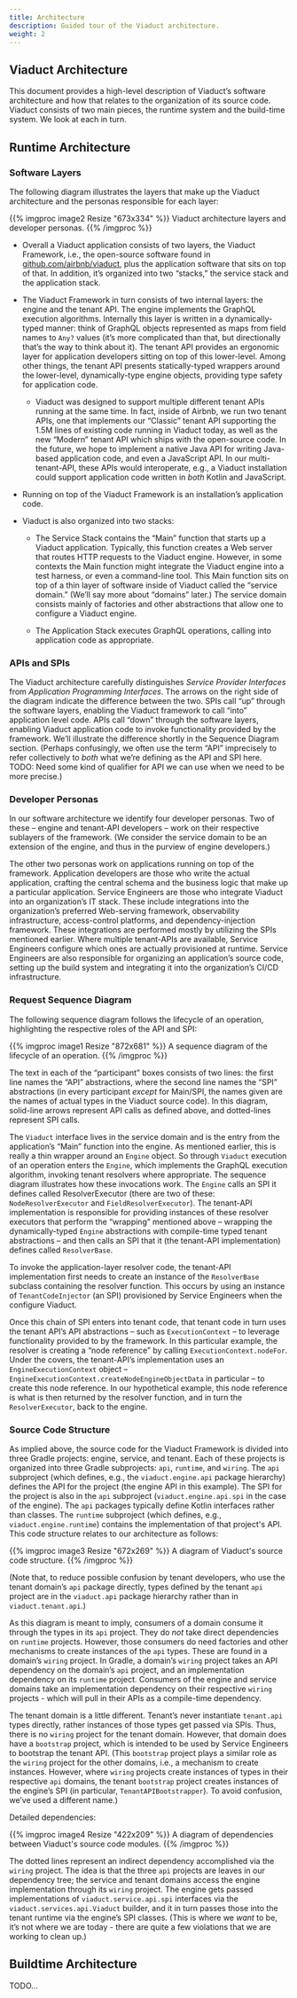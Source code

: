 ```yaml
---
title: Architecture
description: Guided tour of the Viaduct architecture.
weight: 2
---
```


## Viaduct Architecture

This document provides a high-level description of Viaduct’s software architecture and how that relates to the organization of its source code.  Viaduct consists of two main pieces, the runtime system and the build-time system.  We look at each in turn.

## Runtime Architecture

### Software Layers

The following diagram illustrates the layers that make up the Viaduct architecture and the personas responsible for each layer:

{{% imgproc image2 Resize "673x334" %}}
Viaduct architecture layers and developer personas.
{{% /imgproc %}}

* Overall a Viaduct application consists of two layers, the Viaduct Framework, i.e., the open-source software found in [github.com/airbnb/viaduct](http://github.com/airbnb/viaduct), plus the application software that sits on top of that.  In addition, it’s organized into two “stacks,” the service stack and the application stack.

* The Viaduct Framework in turn consists of two internal layers: the engine
  and the tenant API.  The engine implements the GraphQL execution algorithms.  Internally this layer is written in a dynamically-typed manner: think of GraphQL objects represented as maps from field names to `Any?` values (it’s more complicated than that, but directionally that’s the way to think about it).  The tenant API provides an ergonomic layer for application developers sitting on top of this lower-level.  Among other things, the tenant API presents statically-typed wrappers around the lower-level, dynamically-type engine objects, providing type safety for application code.

  * Viaduct was designed to support multiple different tenant APIs running at the same time.  In fact, inside of Airbnb, we run two tenant APIs, one that implements our “Classic” tenant API supporting the 1.5M lines of existing code running in Viaduct today, as well as the new “Modern” tenant API which ships with the open-source code.  In the future, we hope to implement a native Java API for writing Java-based application code, and even a JavaScript API.  In our multi-tenant-API, these APIs would interoperate, e.g., a Viaduct installation could support application code written in *both* Kotlin and JavaScript.

* Running on top of the Viaduct Framework is an installation’s application code.

* Viaduct is also organized into two stacks:

  * The Service Stack contains the “Main” function that starts up a Viaduct application.  Typically, this function creates a Web server that routes HTTP requests to the Viaduct engine.  However, in some contexts the Main function might integrate the Viaduct engine into a test harness, or even a command-line tool.  This Main function sits on top of a thin layer of software inside of Viaduct called the “service domain.”  (We’ll say more about “domains” later.)  The service domain consists mainly of factories and other abstractions that allow one to configure a Viaduct engine.

  * The Application Stack executes GraphQL operations, calling into application code as appropriate.

### APIs and SPIs

The Viaduct architecture carefully distinguishes *Service Provider Interfaces* from *Application Programming Interfaces*.  The arrows on the right side of the diagram indicate the difference between the two.  SPIs call “up” through the software layers, enabling the Viaduct framework to call “into” application level code.  APIs call “down” through the software layers, enabling Viaduct application code to invoke functionality provided by the framework.  We’ll illustrate the difference shortly in the Sequence Diagram section.  (Perhaps confusingly, we often use the term “API” imprecisely to refer collectively to *both* what we’re defining as the API and SPI here.  TODO: Need some kind of qualifier for API we can use when we need to be more precise.)

### Developer Personas

In our software architecture we identify four developer personas.  Two of these – engine and tenant-API developers – work on their respective sublayers of the framework.  (We consider the service domain to be an extension of the engine, and thus in the purview of engine developers.)

The other two personas work on applications running on top of the framework.  Application developers are those who write the actual application, crafting the central schema and the business logic that make up a particular application.  Service Engineers are those who integrate Viaduct into an organization’s IT stack.  These include integrations into the organization’s preferred Web-serving framework, observability infrastructure, access-control platforms, and dependency-injection framework.  These integrations are performed mostly by utilizing the SPIs mentioned earlier.  Where multiple tenant-APIs are available, Service Engineers configure which ones are actually provisioned at runtime.  Service Engineers are also responsible for organizing an application’s source code, setting up the build system and integrating it into the organization’s CI/CD infrastructure.

### Request Sequence Diagram

The following sequence diagram follows the lifecycle of an operation, highlighting the respective roles of the API and SPI:

{{% imgproc image1 Resize "872x681" %}}
A sequence diagram of the lifecycle of an operation.
{{% /imgproc %}}

The text in each of the “participant” boxes consists of two lines: the first
line names the “API” abstractions, where the second line names the “SPI” abstractions (in every participant *except* for Main/SPI, the names given are the names of actual types in the Viaduct source code).  In this diagram, solid-line arrows represent API calls as defined above, and dotted-lines represent SPI calls.

The `Viaduct` interface lives in the service domain and is the entry from the application’s “Main” function into the engine.  As mentioned earlier, this is really a thin wrapper around an `Engine` object.  So through `Viaduct` execution of an operation enters the `Engine`, which implements the GraphQL execution algorithm, invoking tenant resolvers where appropriate.  The sequence diagram illustrates how these invocations work.  The `Engine` calls an SPI it defines called ResolverExecutor (there are two of these: `NodeResolverExecutor` and `FieldResolverExecutor`).  The tenant-API implementation is responsible for providing instances of these resolver executors that perform the “wrapping” mentioned above – wrapping the dynamically-typed `Engine` abstractions with compile-time typed tenant abstractions – and then calls an SPI that it (the tenant-API implementation) defines called `ResolverBase`.

To invoke the application-layer resolver code, the tenant-API implementation first needs to create an instance of the `ResolverBase` subclass containing the resolver function.  This occurs by using an instance of `TenantCodeInjector` (an SPI) provisioned by Service Engineers when the configure Viaduct.

Once this chain of SPI enters into tenant code, that tenant code in turn uses the tenant API’s API abstractions – such as `ExecutionContext` – to leverage functionality provided to by the framework.  In this particular example, the resolver is creating a “node reference” by calling `ExecutionContext.nodeFor`.  Under the covers, the tenant-API’s implementation uses an `EngineExecutionContext` object – `EngineExecutionContext.createNodeEngineObjectData` in particular – to create this node reference.  In our hypothetical example, this node reference is what is then returned by the resolver function, and in turn the `ResolverExecutor`, back to the engine.

### Source Code Structure

As implied above, the source code for the Viaduct Framework is divided into three Gradle projects: engine, service, and tenant.  Each of these projects is organized into three Gradle subprojects: `api`, `runtime`, and `wiring`.  The `api` subproject (which defines, e.g., the `viaduct.engine.api` package hierarchy) defines the API for the project (the engine API in this example).  The SPI for the project is also in the `api` subproject (`viaduct.engine.api.spi` in the case of the engine).  The `api` packages typically define Kotlin interfaces rather than classes.  The `runtime` subproject (which defines, e.g., `viaduct.engine.runtime`) contains the implementation of that project's API.  This code structure relates to our architecture as follows:

{{% imgproc image3 Resize "672x269" %}}
A diagram of Viaduct's source code structure.
{{% /imgproc %}}

(Note that, to reduce possible confusion by tenant developers, who use the tenant domain’s `api` package directly, types defined by the tenant `api` project are in the `viaduct.api` package hierarchy rather than in `viaduct.tenant.api`.)

As this diagram is meant to imply, consumers of a domain consume it through the types in its `api` project.  They do *not* take direct dependencies on `runtime` projects.  However, those consumers do need factories and other mechanisms to create instances of the `api` types.  These are found in a domain’s `wiring` project.  In Gradle, a domain’s `wiring` project takes an API dependency on the domain’s `api` project, and an implementation dependency on its `runtime` project.  Consumers of the engine and service domains take an implementation dependency on their respective `wiring` projects \- which will pull in their APIs as a compile-time dependency.

The tenant domain is a little different.  Tenant’s never instantiate `tenant.api` types directly, rather instances of those types get passed via SPIs.  Thus, there is no `wiring` project for the tenant domain.  However, that domain does have a `bootstrap` project, which is intended to be used by Service Engineers to bootstrap the tenant API.  (This `bootstrap` project plays a similar role as the `wiring` project for the other domains, i.e., a mechanism to create instances.  However, where `wiring` projects create instances of types in their respective `api` domains, the tenant `bootstrap` project creates instances of the engine’s SPI (in particular, `TenantAPIBootstrapper`).  To avoid confusion, we’ve used a different name.)

Detailed dependencies:

{{% imgproc image4 Resize "422x209" %}}
A diagram of dependencies between Viaduct's source code modules.
{{% /imgproc %}}

The dotted lines represent an indirect dependency accomplished via the `wiring` project.  The idea is that the three `api` projects are leaves in our dependency tree; the service and tenant domains access the engine implementation through its `wiring` project.  The engine gets passed implementations of `viaduct.service.api.spi` interfaces via the `viaduct.services.api.Viaduct` builder, and it in turn passes those into the tenant runtime via the engine’s SPI classes.  (This is where we *want* to be, it’s not where we are today \- there are quite a few violations that we are working to clean up.)

## Buildtime Architecture

TODO…

